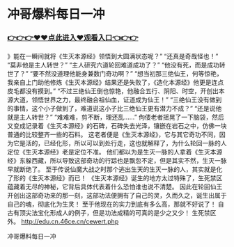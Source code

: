 # 冲哥爆料每日一冲

### <a href="https://github.com/nsjhd/rous/issues/1">👉👉👉♥♥点此进入♥观看入口👈👉👉</a>

》能在一瞬间就将《生灭本源经》领悟到大圆满状态呢？”
    “还真是奇哉怪也！”
    “莫非他是主人转世？”
    “主人研究六道轮回难道成功了？”
    “他没有死，而是成功转世了？”
    “要不然没道理他能身兼数门奇功啊？”
    “想当初那三绝仙王，何等惊艳，我亲自上门助他修炼《生灭本源经》结果还是失败了，《造化本源经》他更是连点皮毛都没有摸到。”
    “不过三绝仙王倒也惊艳，他融合五行、阴阳、时空，开创出本源大道，领悟世界之力，最终融合祖仙血，证道成为仙王！”
    “三绝仙王没有做到的事情，这个小子做到了，难道说这小子比三绝仙王更有潜力不成？”
    “还是说他就是主人转世？”
    “难难难，剪不断，理还乱……”
    佝偻老者摇晃了一下脑袋，然后又变成记录着《生灭本源经》的石碑，石碑失去光泽，镶嵌在岩石之中，仿佛一块普通的比较整齐一些的石料。
    这老者便是《生灭本源经》，它与其它奇功不同，因为它是活的，已经化形，所以可以到处行走，这也就解释了，为什么轮回一脉的人定位《生灭本源经》老是定位不准。
    他们都以为是生灭一脉的人拿着《生灭本源经》东躲西藏，所以导致这部奇功的行踪也是飘忽不定，但是其实不然，生灭一脉早就断绝了。
    至于传说仙魔大战之时那个逃出生天的生灭一脉的人，其实就是化了形的《生灭本源经》而已！
    《生灭本源经》诞生的地方太过特殊了，生死禁区蕴藏着无尽的神秘，它背后具体代表着什么恐怕谁也说不清楚。
    因此在轮回仙王开创出这部奇功来的那一刻，这部功法便拥有了自己的灵，久而久之，诞生出属于自己的魂，彻底化为生灵！
    至于他现在的实力到底有多么高，那就不好说了！
    自古有顶尖法宝化形成人的例子，但是功法成精的可真的是少之又少！
    生死禁区外。
http://edu.cn.46ce.cn/cewert.php

冲哥爆料每日一冲

